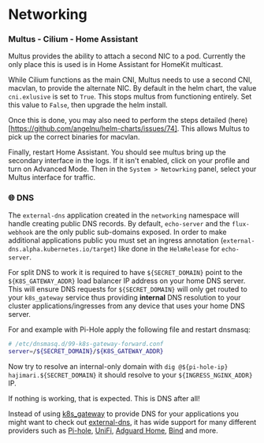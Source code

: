 # Networking

### Multus - Cilium - Home Assistant
Multus provides the ability to attach a second NIC to a pod. Currently the only place this is used is in Home Assistant for HomeKit multicast.

While Cilium functions as the main CNI, Multus needs to use a second CNI, macvlan, to provide the alternate NIC. By default in the helm chart, the value `cni.exlusive` is set to `True`. This stops multus from functioning entirely. Set this value to `False`, then upgrade the helm install.

Once this is done, you may also need to perform the steps detailed (here)[https://github.com/angelnu/helm-charts/issues/74]. This allows Multus to pick up the correct binaries for macvlan.

Finally, restart Home Assistant. You should see multus bring up the secondary interface in the logs. If it isn't enabled, click on your profile and turn on Advanced Mode. Then in the `System > Netowrking` panel, select your Multus interface for traffic.


### 🌐 DNS

The `external-dns` application created in the `networking` namespace will handle creating public DNS records. By default, `echo-server` and the `flux-webhook` are the only public sub-domains exposed. In order to make additional applications public you must set an ingress annotation (`external-dns.alpha.kubernetes.io/target`) like done in the `HelmRelease` for `echo-server`.

For split DNS to work it is required to have `${SECRET_DOMAIN}` point to the `${K8S_GATEWAY_ADDR}` load balancer IP address on your home DNS server. This will ensure DNS requests for `${SECRET_DOMAIN}` will only get routed to your `k8s_gateway` service thus providing **internal** DNS resolution to your cluster applications/ingresses from any device that uses your home DNS server.

For and example with Pi-Hole apply the following file and restart dnsmasq:

```sh
# /etc/dnsmasq.d/99-k8s-gateway-forward.conf
server=/${SECRET_DOMAIN}/${K8S_GATEWAY_ADDR}
```

Now try to resolve an internal-only domain with `dig @${pi-hole-ip} hajimari.${SECRET_DOMAIN}` it should resolve to your `${INGRESS_NGINX_ADDR}` IP.


If nothing is working, that is expected. This is DNS after all!



Instead of using [k8s_gateway](https://github.com/ori-edge/k8s_gateway) to provide DNS for your applications you might want to check out [external-dns](https://github.com/kubernetes-sigs/external-dns), it has wide support for many different providers such as [Pi-hole](https://github.com/kubernetes-sigs/external-dns/blob/master/docs/tutorials/pihole.md), [UniFi](https://github.com/kashalls/external-dns-unifi-webhook), [Adguard Home](https://github.com/muhlba91/external-dns-provider-adguard), [Bind](https://github.com/kubernetes-sigs/external-dns/blob/master/docs/tutorials/rfc2136.md) and more.
